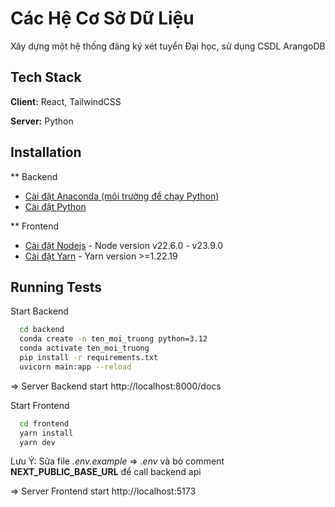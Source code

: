 # Các Hệ Cơ Sở Dữ Liệu

Xây dựng một hệ thống đăng ký xét tuyển Đại học, sử dụng CSDL ArangoDB

## Tech Stack

**Client:** React, TailwindCSS

**Server:** Python

## Installation

\*\* Backend

- [Cài đặt Anaconda (môi trường để chạy Python)](https://www.anaconda.com/download/)
- [Cài đặt Python](https://www.python.org/downloads/)

\*\* Frontend

- [Cài đặt Nodejs](https://nodejs.org/en) - Node version v22.6.0 - v23.9.0
- [Cài đặt Yarn](https://classic.yarnpkg.com/lang/en/docs/install/#windows-stable) - Yarn version >=1.22.19

## Running Tests

Start Backend

```bash
  cd backend
  conda create -n ten_moi_truong python=3.12
  conda activate ten_moi_truong
  pip install -r requirements.txt
  uvicorn main:app --reload
```

=> Server Backend start http://localhost:8000/docs

Start Frontend

```bash
  cd frontend
  yarn install
  yarn dev
```

Lưu Ý: Sửa file _.env.example_ => _.env_ và bỏ comment **NEXT_PUBLIC_BASE_URL** để call backend api

=> Server Frontend start http://localhost:5173

